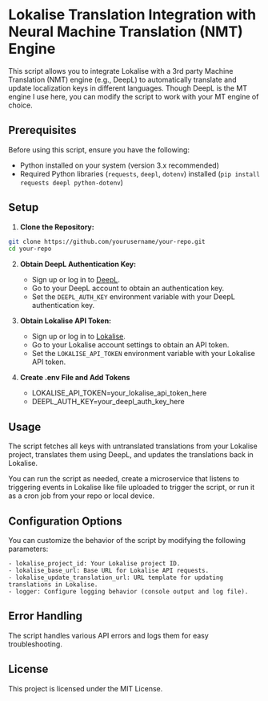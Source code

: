 # Lokalise Translation Integration with Neural Machine Translation (NMT) Engine

This script allows you to integrate Lokalise with a 3rd party Machine Translation (NMT) engine (e.g., DeepL) to automatically translate and update localization keys in different languages. Though DeepL is the MT engine I use here, you can modify the script to work with your MT engine of choice. 

## Prerequisites

Before using this script, ensure you have the following:

- Python installed on your system (version 3.x recommended)
- Required Python libraries (`requests`, `deepl`, `dotenv`) installed (`pip install requests deepl python-dotenv`)

## Setup

1.  **Clone the Repository:**

   ````bash
   git clone https://github.com/yourusername/your-repo.git
   cd your-repo
   ````

2. **Obtain DeepL Authentication Key:**

   - Sign up or log in to [DeepL](https://www.deepl.com/).
   - Go to your DeepL account to obtain an authentication key.
   - Set the `DEEPL_AUTH_KEY` environment variable with your DeepL authentication key.

3. **Obtain Lokalise API Token:**

   - Sign up or log in to [Lokalise](https://lokalise.com/).
   - Go to your Lokalise account settings to obtain an API token.
   - Set the `LOKALISE_API_TOKEN` environment variable with your Lokalise API token.

4. **Create .env File and Add Tokens**
    - LOKALISE_API_TOKEN=your_lokalise_api_token_here
    - DEEPL_AUTH_KEY=your_deepl_auth_key_here

## Usage

The script fetches all keys with untranslated translations from your Lokalise project, translates them using DeepL, and updates the translations back in Lokalise.

You can run the script as needed, create a microservice that listens to triggering events in Lokalise like file uploaded to trigger the script, or run it as a cron job from your repo or local device. 

## Configuration Options 

You can customize the behavior of the script by modifying the following parameters:

    - lokalise_project_id: Your Lokalise project ID.
    - lokalise_base_url: Base URL for Lokalise API requests.
    - lokalise_update_translation_url: URL template for updating translations in Lokalise.
    - logger: Configure logging behavior (console output and log file).

## Error Handling

The script handles various API errors and logs them for easy troubleshooting.

## License

This project is licensed under the MIT License.

